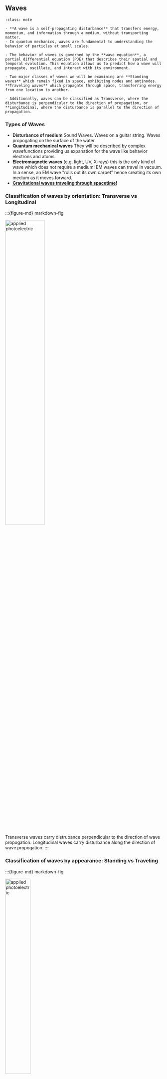 
## Waves

```{admonition} What you need to know
:class: note

- **A wave is a self-propagating disturbance** that transfers energy, momentum, and information through a medium, without transporting matter. 
- In quantum mechanics, waves are fundamental to understanding the behavior of particles at small scales.

- The behavior of waves is governed by the **wave equation**, a partial differential equation (PDE) that describes their spatial and temporal evolution. This equation allows us to predict how a wave will propagate, oscillate, and interact with its environment.

- Two major classes of waves we will be examining are **Standing waves** which remain fixed in space, exhibiting nodes and antinodes. **Traveling waves** which propagate through space, transferring energy from one location to another.

- Additionally, waves can be classified as Transverse, where the disturbance is perpendicular to the direction of propagation, or **Longitudinal, where the disturbance is parallel to the direction of propagation.
```


### Types of Waves

- **Disturbance of medium** Sound Waves. Waves on a guitar string. Waves propogating on the surface of the water
- **Quantum mechanical waves** They will be described by complex wavefunctions providing us expanation for the wave like behavior electrons and atoms. 
- **Electromagnetic waves** (e.g. light, UV, X-rays) this is the only kind of wave which does not require a medium! EM waves can travel in vacuum. In a sense, an EM wave "rolls out its own carpet” hence creating its own medium as it moves forward. 
- [**Gravitational waves traveling through spacetime!**]((https://www.youtube.com/watch?v=xj6vV3T4ok8)) 

### Classification of waves by orientation: Transverse vs Longitudinal

:::{figure-md} markdown-fig

<img src="https://media.giphy.com/media/og52So0BUmZVe/giphy.gif" alt="applied photoelectric" class="bg-primary mb-1" width="50%">

Transverse waves carry distrubance perpendicular to the direction of wave propogation. Longitudinal waves carry disturbance along the direction of wave propogation. 
:::


### Classification of waves by appearance: Standing vs Traveling


:::{figure-md} markdown-fig

<img src="./images/propage_stand.gif" alt="applied photoelectric" class="bg-primary mb-1" width="40%">

Visualiziing 1D propagating (or traveling) and standing waves waves. Traveling waves move with respect to a fixed reference frame. Standing waves move in place. 
:::

### Defining wave mathematically  




- Since wave is a moving disturbance $u$, we describe this disturbance (e.g. vertical displacement) by specifying change of disturbance as a function of space $x$ and time $t$ via some mathematical function $f$: 

$$u = f(x, t)$$

- Imagine surfing on an ocean wave. For an observer (surfer) standing on a wave the wave stands still at the same coordinate $x'$. 
- For the observer standing on the shore the coordinate x of wave front moves away with a constant velocity: 

$$x=x'+vt$$

- Assuming that shape of the wave stays the same we can express the motion of wave in the reference frame of the still observer: 

$$f(x,t)=f(x')$$

$$u(x,t) = f(x-vt)$$


### Periodic traveling waves.

:::{figure-md} markdown-fig

<img src="./images/lec5_Introwave.jpg" alt="applied photoelectric" class="bg-primary mb-1" width="50%">

Wave that is periodic in space and time
:::

- We will be working a lot with periodic waves that have a periodic shape hence can be described by sine or cosine or their combination. Here is a general expression of sin wave: 

$$y(x,t)= A \sin(kx+\phi)$$

- Let us now turn this sinusoidal form into a wave traveling along x axis:

$$
y(x,t)= A \sin(k(x-vt)+\phi)=A \sin(kx-\omega t+\phi)
$$

- **Amplitude** $A$: specifies maximum disturbance. 
- **Wave number** $k$: specifies periodicity in space.
- **Angular frequency** $\omega=kv$: specifies periodicity in time.
- **Initial phase** $\phi$: initial phase. E.g where does wave start at $t=0$ $x=0$.

- When describing waves it is much more convenient to work with complex representation. One can always extract real or imaginary part after calculations. 

:::{admonition} **Complex exponential representation of waves**
:class: warning

$$u(x,t) = Ae^{i(kx-\omega t)}$$


:::


### Wave equation. 

- We obtain equation of motion by using the chain rule and taking partial derivatives of $u$ with respect to $x$ and $t$.

:::{admonition}
:class: dropdown, tip

 - take two derivatives with respect to $t$

$$u_{xx}^{''} = (ik)^2 u = -k^2u$$

- take two derivatives with respect to $x$

$$u_{tt}^{''} = (-i\omega)^2 u= -\omega^2u$$

- Now take the ration to replace u:


$$\frac{u_{xx}^{''}}{u_{tt}^{''}}  = \frac{k^2}{\omega^2} = \frac{1}{v^2}$$

$$u_{xx}^{''} = \frac{1}{v^2}u_{tt}^{''} $$

:::

- Just as in classical mechanics we need to take second derivative in order to get the equation of motion that is determined by initial position and velocity. By using the chain rule and taking one more derivative with respect to $x$ and $t$ we obtain:


:::{admonition}
:class: important

$$\frac{\partial^2 u(x,t)}{\partial x^2 } = \frac{1}{v^2}\frac{\partial^2 u(x,t)}{\partial t^2}$$ 

:::

- We just obtained a 1D classical wave equation. Solutions of this equation are functions of time and space called wave functions. 

### Wave interference: definition

 Interference – a phenomenon of combining waves which results in a new wave of greater, lower, or the same amplitude.

:::{figure-md} markdown-fig

<img src="https://media.giphy.com/media/F3RijSq6e8fi8/giphy.gif" alt="applied photoelectric" class="bg-primary mb-1" width="70%">

Illustration of wave interference
:::



 This follows from the superposition principle to which we will be returning many times later in the class. The principle of superposition states that if waves $A$ and $B$ are both solutions of the wave equation, then so is a wave $C = A + B$.


### Wave interference: derivation.

 Considering two sinusoidal waves of the same amplitude, wavelength, and direction of propagation but with a slight different phase $\phi$ (e.g sound waves of a song coming from different holes on a wall). The resultant wave would be:

 $$y_1(x,t)=A \sin(kx-\omega t)\,\,\,\,\,\, y_2(x,t)=A \sin(kx-\omega t+\phi)$$

 If we sum up the two phase-shifted waves and make use of trigonometric relation:
 
 $$\cos(\alpha) + \cos(\beta) = 2 \cos\left(\frac{\alpha + \beta}{2}\right) \cos\left(\frac{\alpha-\beta}{2}\right)$$
 
 we get:

 $$y(x,t)=y_1(x,t)+y_2(x,t)= A \cos\left(kx-\omega t+\frac{\phi}{2}\right) \cos\left(\frac{\phi}{2}\right)$$

### Wave interference: demonstration. 

When two waves interfere, their amplitude can double (constructive interference) become 0 (destructive interference) or anything in between:

- $\phi=0$ Fully constructive interference $y(x,t)=2A \cos(kx-\omega t)$
- $\phi=\pi$ Fully destructive interference. $y(x,t)=0$

:::{figure-md} markdown-fig

<img src="https://upload.wikimedia.org/wikipedia/commons/5/5d/Waventerference.gif" alt="applied photoelectric" class="bg-primary mb-1" width="70%">

Constructive vs destructive intereference. 
:::

### Example Problems





